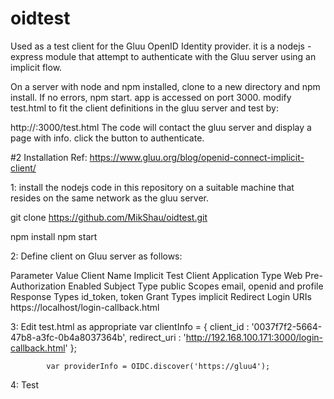 # oidtest
Used as a test client for the Gluu OpenID Identity provider.
it is a nodejs - express module that attempt to authenticate with the Gluu server using an implicit flow.

On a server with node and npm installed, clone to a new directory and npm install. If no errors, npm start. 
app is accessed on port 3000. modify test.html to fit the client definitions in the gluu server and test by:

http://<node app name or ip>:3000/test.html
The code will contact the gluu server and display a page with info.
click the button to authenticate.

#2 Installation
Ref: https://www.gluu.org/blog/openid-connect-implicit-client/

1: install the nodejs code in this repository on a suitable machine that resides on the same network as the gluu server.

git clone https://github.com/MikShau/oidtest.git

npm install
npm start

2: Define client on Gluu server as follows:

Parameter                               Value
Client Name	                            Implicit Test Client
Application Type	                      Web
Pre-Authorization	                      Enabled
Subject Type	                          public
Scopes	                                email, openid and profile
Response Types	                        id_token, token
Grant Types	                            implicit
Redirect Login URIs	                    https://localhost/login-callback.html

3: Edit test.html as appropriate
            var clientInfo = {
                client_id : '0037f7f2-5664-47b8-a3fc-0b4a8037364b',
                redirect_uri : 'http://192.168.100.171:3000/login-callback.html'
            };

            var providerInfo = OIDC.discover('https://gluu4');

4: Test

